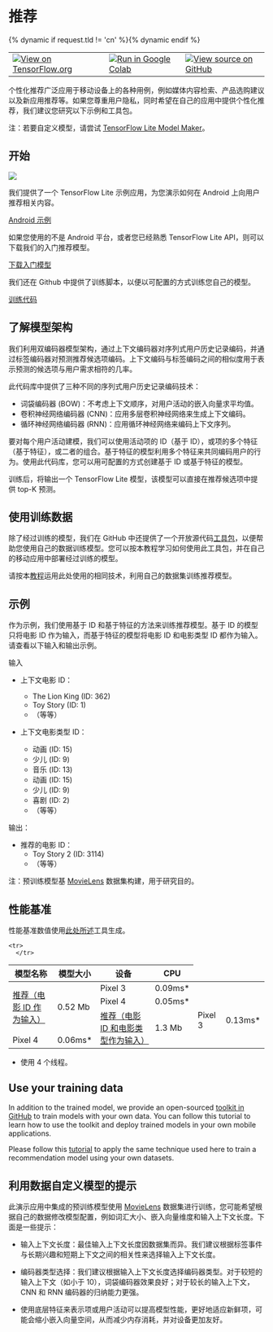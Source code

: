 # 推荐

<table class="tfo-notebook-buttons" align="left">   <td>     <a target="_blank" href="https://www.tensorflow.org/lite/examples/recommendation/overview"><img src="https://www.tensorflow.org/images/tf_logo_32px.png">View on TensorFlow.org</a>   </td>   {% dynamic if request.tld != 'cn' %}<td>     <a target="_blank" href="https://colab.research.google.com/github/tensorflow/examples/blob/master/lite/examples/recommendation/ml/ondevice_recommendation.ipynb"><img src="https://www.tensorflow.org/images/colab_logo_32px.png">Run in Google Colab</a>   </td>{% dynamic endif %}   <td>     <a target="_blank" href="https://github.com/tensorflow/examples/blob/master/lite/examples/recommendation/ml/ondevice_recommendation.ipynb"><img src="https://www.tensorflow.org/images/GitHub-Mark-32px.png">View source on GitHub</a>   </td>
</table>

个性化推荐广泛应用于移动设备上的各种用例，例如媒体内容检索、产品选购建议以及新应用推荐等。如果您尊重用户隐私，同时希望在自己的应用中提供个性化推荐，我们建议您研究以下示例和工具包。

注：若要自定义模型，请尝试 [TensorFlow Lite Model Maker](https://www.tensorflow.org/lite/guide/model_maker)。

## 开始

<img src="images/screenshot.gif" class="attempt-right" style="max-width: 300px">

我们提供了一个 TensorFlow Lite 示例应用，为您演示如何在 Android 上向用户推荐相关内容。

<a class="button button-primary" href="https://github.com/tensorflow/examples/tree/master/lite/examples/recommendation/android">Android 示例</a>

如果您使用的不是 Android 平台，或者您已经熟悉 TensorFlow Lite API，则可以下载我们的入门推荐模型。

<a class="button button-primary" href="https://storage.googleapis.com/download.tensorflow.org/models/tflite/recommendation/20200720/recommendation.tar.gz">下载入门模型</a>

我们还在 Github 中提供了训练脚本，以便以可配置的方式训练您自己的模型。

<a class="button button-primary" href="https://github.com/tensorflow/examples/tree/master/lite/examples/recommendation/ml">训练代码</a>

## 了解模型架构

我们利用双编码器模型架构，通过上下文编码器对序列式用户历史记录编码，并通过标签编码器对预测推荐候选项编码。上下文编码与标签编码之间的相似度用于表示预测的候选项与用户需求相符的几率。

此代码库中提供了三种不同的序列式用户历史记录编码技术：

- 词袋编码器 (BOW)：不考虑上下文顺序，对用户活动的嵌入向量求平均值。
- 卷积神经网络编码器 (CNN)：应用多层卷积神经网络来生成上下文编码。
- 循环神经网络编码器 (RNN)：应用循环神经网络来编码上下文序列。

要对每个用户活动建模，我们可以使用活动项的 ID（基于 ID），或项的多个特征（基于特征），或二者的组合。基于特征的模型利用多个特征来共同编码用户的行为。使用此代码库，您可以用可配置的方式创建基于 ID 或基于特征的模型。

训练后，将输出一个 TensorFlow Lite 模型，该模型可以直接在推荐候选项中提供 top-K 预测。

## 使用训练数据

除了经过训练的模型，我们在 GitHub 中还提供了一个开放源代码[工具包](https://github.com/tensorflow/examples/tree/master/lite/examples/recommendation/ml)，以便帮助您使用自己的数据训练模型。您可以按本教程学习如何使用此工具包，并在自己的移动应用中部署经过训练的模型。

请按本[教程](https://github.com/tensorflow/examples/tree/master/lite/examples/recommendation/ml/ondevice_recommendation.ipynb)运用此处使用的相同技术，利用自己的数据集训练推荐模型。

## 示例

作为示例，我们使用基于 ID 和基于特征的方法来训练推荐模型。基于 ID 的模型只将电影 ID 作为输入，而基于特征的模型将电影 ID 和电影类型 ID 都作为输入。请查看以下输入和输出示例。

输入

- 上下文电影 ID：

    - The Lion King (ID: 362)
    - Toy Story (ID: 1)
    - （等等）

- 上下文电影类型 ID：

    - 动画 (ID: 15)
    - 少儿 (ID: 9)
    - 音乐 (ID: 13)
    - 动画 (ID: 15)
    - 少儿 (ID: 9)
    - 喜剧 (ID: 2)
    - （等等）

输出：

- 推荐的电影 ID：
    - Toy Story 2 (ID: 3114)
    - （等等）

注：预训练模型基 [MovieLens](https://grouplens.org/datasets/movielens/1m/) 数据集构建，用于研究目的。

## 性能基准

性能基准数值使用[此处所述](https://www.tensorflow.org/lite/performance/benchmarks)工具生成。

<table>
  <thead>
    <tr>
      <th>模型名称</th>
      <th>模型大小</th>
      <th>设备</th>
      <th>CPU</th>
    </tr>
  </thead>
  <tbody>
    <tr>
      </tr>
<tr>
        <td rowspan="3">           <a href="https://storage.googleapis.com/download.tensorflow.org/models/tflite/recommendation/20200720/model.tar.gz">推荐（电影 ID 作为输入）</a>
</td>
        <td rowspan="3">       0.52 Mb</td>
        <td>Pixel 3</td>
        <td>0.09ms*</td>
      </tr>
       <tr>
         <td>Pixel 4</td>
        <td>0.05ms*</td>
      </tr>
    
    <tr>
      </tr>
<tr>
        <td rowspan="3">           <a href="https://storage.googleapis.com/download.tensorflow.org/models/tflite/recommendation/20210317/recommendation_cnn_i10i32o100.tflite">推荐（电影 ID 和电影类型作为输入）</a>
</td>
        <td rowspan="3">           1.3 Mb</td>
        <td>Pixel 3</td>
        <td>0.13ms*</td>
      </tr>
       <tr>
         <td>Pixel 4 </td>
        <td>0.06ms*</td>
      </tr>
    
  </tbody>
</table>

* 使用 4 个线程。

## Use your training data

In addition to the trained model, we provide an open-sourced [toolkit in GitHub](https://github.com/tensorflow/examples/tree/master/lite/examples/recommendation/ml) to train models with your own data. You can follow this tutorial to learn how to use the toolkit and deploy trained models in your own mobile applications.

Please follow this [tutorial](https://github.com/tensorflow/examples/tree/master/lite/examples/recommendation/ml/ondevice_recommendation.ipynb) to apply the same technique used here to train a recommendation model using your own datasets.

## 利用数据自定义模型的提示

此演示应用中集成的预训练模型使用 [MovieLens](https://grouplens.org/datasets/movielens/1m/) 数据集进行训练，您可能希望根据自己的数据修改模型配置，例如词汇大小、嵌入向量维度和输入上下文长度。下面是一些提示：

- 输入上下文长度：最佳输入上下文长度因数据集而异。我们建议根据标签事件与长期兴趣和短期上下文之间的相关性来选择输入上下文长度。

- 编码器类型选择：我们建议根据输入上下文长度选择编码器类型。对于较短的输入上下文（如小于 10），词袋编码器效果良好；对于较长的输入上下文，CNN 和 RNN 编码器的归纳能力更强。

- 使用底层特征来表示项或用户活动可以提高模型性能，更好地适应新鲜项，可能会缩小嵌入向量空间，从而减少内存消耗，并对设备更加友好。
